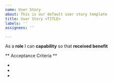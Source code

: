 ```yaml
---
name: User Story
about: This is our default user story template
title: User Story <TITLE>
labels: ''
assignees: ''

---
```


As a **role** I can **capability** so that **received benefit**

** Acceptance Criteria **

*
*
*
